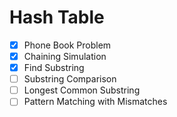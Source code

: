 # Hash Table
- [x] Phone Book Problem
- [x] Chaining Simulation
- [x] Find Substring
- [ ] Substring Comparison
- [ ] Longest Common Substring
- [ ] Pattern Matching with Mismatches
